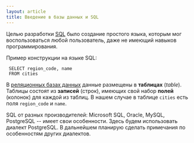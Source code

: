 ```yaml
---
layout: article
title: Введение в базы данных и SQL
---
```


Целью разработки [SQL](https://ru.wikipedia.org/wiki/SQL) было создание простого языка, которым мог воспользоваться любой пользователь, даже не имеющий навыков программирования.

Пример конструкции на языке SQL:

	 SELECT region_code, name
	 FROM cities

В [реляционных базах данных](https://ru.wikipedia.org/wiki/%D0%A0%D0%B5%D0%BB%D1%8F%D1%86%D0%B8%D0%BE%D0%BD%D0%BD%D0%B0%D1%8F_%D0%B1%D0%B0%D0%B7%D0%B0_%D0%B4%D0%B0%D0%BD%D0%BD%D1%8B%D1%85) данные размещены в **таблицах** (*table*). Таблицы состоят из **записей** (строк), имеющих свой набор **полей** (колонок) для каждой из таблиц. В нашем случае в таблице `cities` есть поля `region_code` и `name`.

SQL от разных производителей: Microsoft SQL, Oracle, MySQL, PostgreSQL -- имеет свои особенности. Здесь будем использовать диалект PostgreSQL. В дальнейшем планирую сделать примечания по особенностям других диалектов.
